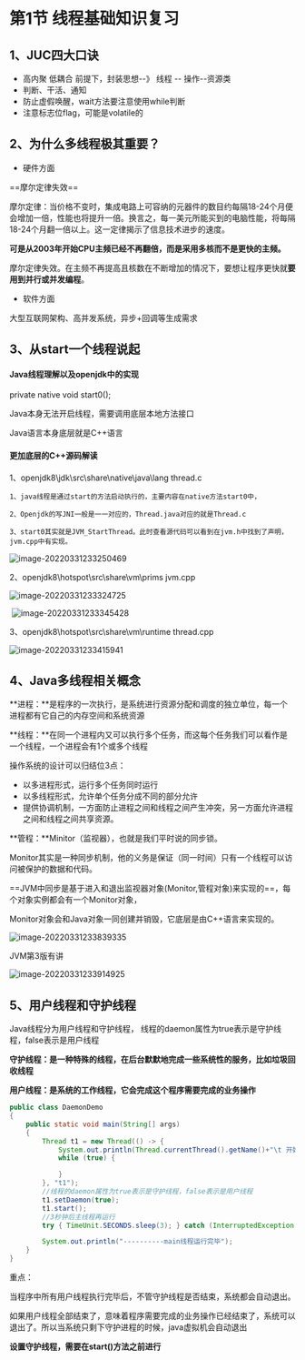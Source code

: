 # 第1节 线程基础知识复习

## 1、JUC四大口诀

- 高内聚 低耦合 前提下，封装思想--》  线程 -- 操作--资源类
- 判断、干活、通知
- 防止虚假唤醒，wait方法要注意使用while判断
- 注意标志位flag，可能是volatile的



## 2、为什么多线程极其重要？

- 硬件方面

==摩尔定律失效==

摩尔定律：当价格不变时，集成电路上可容纳的元器件的数目约每隔18-24个月便会增加一倍，性能也将提升一倍。换言之，每一美元所能买到的电脑性能，将每隔18-24个月翻一倍以上。这一定律揭示了信息技术进步的速度。

**可是从2003年开始CPU主频已经不再翻倍，而是采用多核而不是更快的主频。**

摩尔定律失效。在主频不再提高且核数在不断增加的情况下，要想让程序更快就**要用到并行或并发编程**。

- 软件方面

大型互联网架构、高并发系统，异步+回调等生成需求



## 3、从start一个线程说起

#### Java线程理解以及openjdk中的实现

private native void start0();

Java本身无法开启线程，需要调用底层本地方法接口

Java语言本身底层就是C++语言

#### 更加底层的C++源码解读

1、openjdk8\jdk\src\share\native\java\lang  thread.c

```
1、java线程是通过start的方法启动执行的，主要内容在native方法start0中，

2、Openjdk的写JNI一般是一一对应的，Thread.java对应的就是Thread.c

3、start0其实就是JVM_StartThread。此时查看源代码可以看到在jvm.h中找到了声明，jvm.cpp中有实现。
```

![image-20220331233250469](https://mygiteepic.oss-cn-shenzhen.aliyuncs.com/img/image-20220331233250469.png)

2、openjdk8\hotspot\src\share\vm\prims   jvm.cpp

![image-20220331233324725](https://mygiteepic.oss-cn-shenzhen.aliyuncs.com/img/image-20220331233324725.png)

​		![image-20220331233345428](https://mygiteepic.oss-cn-shenzhen.aliyuncs.com/img/image-20220331233345428.png)

3、openjdk8\hotspot\src\share\vm\runtime  thread.cpp

![image-20220331233415941](https://mygiteepic.oss-cn-shenzhen.aliyuncs.com/img/image-20220331233415941.png)

## 4、Java多线程相关概念

**进程：**是程序的一次执行，是系统进行资源分配和调度的独立单位，每一个进程都有它自己的内存空间和系统资源

**线程：**在同一个进程内又可以执行多个任务，而这每个任务我们可以看作是一个线程，一个进程会有1个或多个线程

操作系统的设计可以归结位3点：

- 以多进程形式，运行多个任务同时运行
- 以多线程形式，允许单个任务分成不同的部分允许
- 提供协调机制，一方面防止进程之间和线程之间产生冲突，另一方面允许进程之间和线程之间共享资源。

**管程：**Minitor（监视器），也就是我们平时说的同步锁。

Monitor其实是一种同步机制，他的义务是保证（同一时间）只有一个线程可以访问被保护的数据和代码。

==JVM中同步是基于进入和退出监视器对象(Monitor,管程对象)来实现的==，每个对象实例都会有一个Monitor对象，

Monitor对象会和Java对象一同创建并销毁，它底层是由C++语言来实现的。

![image-20220331233839335](https://mygiteepic.oss-cn-shenzhen.aliyuncs.com/img/image-20220331233839335.png)

JVM第3版有讲

![image-20220331233914925](https://mygiteepic.oss-cn-shenzhen.aliyuncs.com/img/image-20220331233914925.png)

## 5、用户线程和守护线程

Java线程分为用户线程和守护线程，
线程的daemon属性为true表示是守护线程，false表示是用户线程

**守护线程：是一种特殊的线程，在后台默默地完成一些系统性的服务，比如垃圾回收线程**

**用户线程：是系统的工作线程，它会完成这个程序需要完成的业务操作**

```java
public class DaemonDemo
{
    public static void main(String[] args)
    {
        Thread t1 = new Thread(() -> {
            System.out.println(Thread.currentThread().getName()+"\t 开始运行，"+(Thread.currentThread().isDaemon() ? "守护线程":"用户线程"));
            while (true) {

            }
        }, "t1");
        //线程的daemon属性为true表示是守护线程，false表示是用户线程
        t1.setDaemon(true);
        t1.start();
        //3秒钟后主线程再运行
        try { TimeUnit.SECONDS.sleep(3); } catch (InterruptedException e) { e.printStackTrace(); }

        System.out.println("----------main线程运行完毕");
    }
}
```

重点：

当程序中所有用户线程执行完毕后，不管守护线程是否结束，系统都会自动退出。

如果用户线程全部结束了，意味着程序需要完成的业务操作已经结束了，系统可以退出了。所以当系统只剩下守护进程的时候，java虚拟机会自动退出

**设置守护线程，需要在start()方法之前进行**

